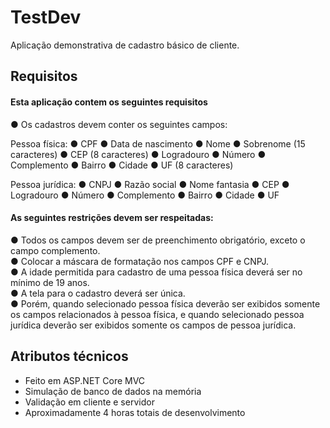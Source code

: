 # TestDev
Aplicação demonstrativa de cadastro básico de cliente.

## Requisitos
#### Esta aplicação contem os seguintes requisitos

● Os cadastros devem conter os seguintes campos:   
 
Pessoa física:   ● CPF    ● Data de nascimento   ● Nome    ● Sobrenome (15 caracteres)   ● CEP (8 caracteres)   ● Logradouro    ● Número   ● Complemento   ● Bairro   ● Cidade   ● UF (8 caracteres)   
   
Pessoa jurídica:   ● CNPJ   ● Razão social   ● Nome fantasia   ● CEP   ● Logradouro   ● Número   ● Complemento   ● Bairro   ● Cidade   ● UF   

#### As seguintes restrições devem ser respeitadas:
   
● Todos os campos devem ser de preenchimento obrigatório, exceto o campo complemento.   
● Colocar a máscara de formatação nos campos CPF e CNPJ.   
● A idade permitida para cadastro de uma pessoa física deverá ser no mínimo de 19 anos.   
● A tela para o cadastro deverá ser única.    
● Porém, quando selecionado pessoa física deverão ser exibidos somente os campos relacionados à pessoa física, e quando selecionado pessoa jurídica deverão ser exibidos somente os campos de pessoa jurídica.    

## Atributos técnicos
- Feito em ASP.NET Core MVC
- Simulação de banco de dados na memória
- Validação em cliente e servidor
- Aproximadamente 4 horas totais de desenvolvimento
